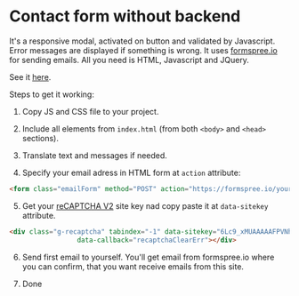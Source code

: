 # Contact form without backend

It's a responsive modal, activated on button and validated by Javascript. Error messages are displayed if something is wrong.
It uses [formspree.io](https://formspree.io/) for sending emails. All you need is HTML, Javascript and JQuery.

See it [here](https://c0deboy.github.io/contact-form-no-backend/).

Steps to get it working:

1. Copy JS and CSS file to your project.

2. Include all elements from `index.html` (from both `<body>` and `<head>` sections).

3. Translate text and messages if needed.

4. Specify your email adress in HTML form at `action` attribute:
``` HTML
<form class="emailForm" method="POST" action="https://formspree.io/your.email@example.com">
```

5. Get your [reCAPTCHA V2](https://www.google.com/recaptcha/admin) site key nad copy paste it at `data-sitekey` attribute.
``` HTML
<div class="g-recaptcha" tabindex="-1" data-sitekey="6Lc9_xMUAAAAAFPVNhvDKb9lMXHGI4o7-zhqkTgL"
                 data-callback="recaptchaClearErr"></div>
```

6. Send first email to yourself. You'll get email from formspree.io where you can confirm, that you want receive emails from this site.

7. Done
